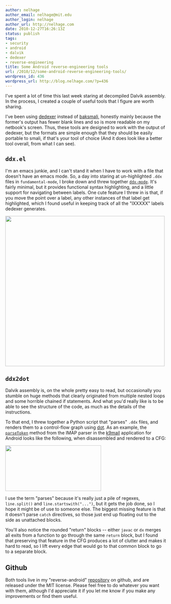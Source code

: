 ```yaml
---
author: nelhage
author_email: nelhage@mit.edu
author_login: nelhage
author_url: http://nelhage.com
date: 2010-12-27T16:26:13Z
status: publish
tags:
- security
- android
- dalvik
- dedexer
- reverse-engineering
title: Some Android reverse-engineering tools
url: /2010/12/some-android-reverse-engineering-tools/
wordpress_id: 436
wordpress_url: http://blog.nelhage.com/?p=436
---
```


I've spent a lot of time this last week staring at decompiled Dalvik
assembly. In the process, I created a couple of useful tools that I
figure are worth sharing.

I've been using [dedexer][dedexer] instead of [baksmali][baksmali],
honestly mainly because the former's output has fewer blank lines and
so is more readable on my netbook's screen. Thus, these tools are
designed to work with the output of dedexer, but the formats are
simple enough that they should be easily portable to smali, if that's
your tool of choice (And it does look like a better tool overall, from
what I can see).

`ddx.el`
--------

I'm an emacs junkie, and I can't stand it when I have to work with a
file that doesn't have an emacs mode. So, a day into staring at
un-highlighted `.ddx` files in `fundamental-mode`, I broke down and
threw together [`ddx-mode`][ddx.el]. It's fairly minimal, but it
provides functional syntax highlighting, and a little support for
navigating between labels. One cute feature I threw in is that, if you
move the point over a label, any other instances of that label get
highlighted, which I found useful in keeping track of all the "lXXXXX"
labels dedexer generates.

<a href="/images/posts/2010/12/ddx-e1293480505629.png">
  <img src="/images/posts/2010/12/ddx-e1293480505629.png" alt="" title="ddx-mode" width="499" height="471" class="size-full wp-image-438" />
</a>

`ddx2dot`
---------

Dalvik assembly is, on the whole pretty easy to read, but occasionally
you stumble on huge methods that clearly originated from multiple
nested loops and some horrible chained if statements. And what you'd
really like is to be able to see the structure of the code, as much as
the details of the instructions.

To that end, I threw together a Python script that "parses" `.ddx`
files, and renders them to a control-flow graph using [dot][dot]. As
an example, the [`parseToken`][parseToken] method from the IMAP parser
in the [k9mail][k9] application for Android looks like the following,
when disassembled and rendered to a CFG:

<a href="/images/posts/2010/12/parseToken.png">
  <img src="/images/posts/2010/12/parseToken-300x143.png" alt="" title="parseToken" width="300" height="143" class="size-medium wp-image-442" />
</a>

I use the term "parses" because it's really just a pile of regexes, `line.split()` and `line.startswith("...")`, but it gets the job done, so I hope it might be of use to someone else. The biggest missing feature is that it doesn't parse `catch` directives, so those just end up floating out to the side as unattached blocks.

You'll also notice the rounded "return" blocks -- either `javac` or `dx` merges all exits from a function to go through the same `return` block, but I found that preserving that feature in the CFG produces a lot of clutter and makes it hard to read, so I lift every edge that would go to that common block to go to a separate block.

Github
------

Both tools live in my "reverse-android" [repository][git-repo] on
github, and are released under the MIT license. Please feel free to do
whatever you want with them, although I'd appreciate it if you let me
know if you make any improvements or find them useful.

[dedexer]: http://dedexer.sourceforge.net/
[baksmali]: http://code.google.com/p/smali/
[ddx.el]: https://github.com/nelhage/reverse-android/blob/master/ddx.el
[k9]: http://code.google.com/p/k9mail/
[parseToken]: http://code.google.com/p/k9mail/source/browse/k9mail/trunk/src/com/fsck/k9/mail/store/ImapResponseParser.java?r=2996#119
[git-repo]: https://github.com/nelhage/reverse-android
[dot]: http://www.graphviz.org/
